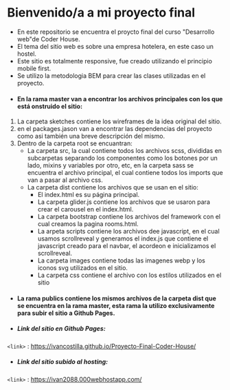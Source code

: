 # Bienvenido/a a mi proyecto final

- En este repositorio se encuentra el proycto final del curso "Desarrollo web"de Coder House.
- El tema del sitio web es sobre una empresa hotelera, en este caso un hostel.
- Este sitio es totalmente responsive, fue creado utilizando el principio mobile first.
- Se utilizo la metodologia BEM para crear las clases utilizadas en el proyecto.
- #### En la rama master van a encontrar los archivos principales con los que está onstruido el sitio:

1.  La carpeta sketches contiene los wireframes de la idea original del sitio.
2.  en el packages.jason van a encontrar las dependencias del proyecto como asi también una breve descripción del mismo.
3. Dentro de la carpeta root se encuantran:
	* La carpeta src, la cual contiene todos los archivos scss, divididas en
	subcarpetas separando los componentes como los botones por un lado,
	mixins y variables por otro, etc, en la carpeta sass se encuentra el archivo principal, el cual contiene todos los imports que van a pasar al archivo css.
	* La carpeta dist contiene los archivos que se usan en el sitio: 
		- El index.html es su página principal.
	 	- La carpeta glider.js contiene los archivos que se usaron para crear el carousel en el index.html. 
	 	- La carpeta bootstrap contiene los archivos del framework con el cual creamos la pagina rooms.html. 
	 	- La arpeta scripts contiene los archivos dee javascript, en el cual usamos scrollreveal y generamos el index.js que contiene el javascript creado para el navbar, el acordeon e inicializamos el scrollreveal.
	 	- La carpeta images contiene todas las imagenes webp y los iconos svg utilizados en el sitio.
	 	- La carpeta css contiene el archivo con los estilos utilizados en el sitio
	 
- #### La rama publics contiene los mismos archivos de la carpeta dist que se encuentra en la rama master, esta rama la utilizo exclusivamente para subir el sitio a Github Pages.

- ##### Link del sitio en Github Pages:

`<link>` : https://ivancostilla.github.io/Proyecto-Final-Coder-House/

- ##### Link del sitio subido al hosting:

`<link>` :  https://ivan2088.000webhostapp.com/
